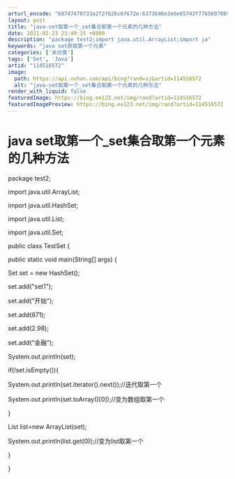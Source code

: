 ```yaml
---
arturl_encode: "68747470733a2f2f626c6f672e:6373646e2e6e65742f77656978696e5f33333234363736372f:61727469636c652f64657461696c732f313134353136353732"
layout: post
title: "java-set取第一个_set集合取第一个元素的几种方法"
date: 2021-02-23 23:49:15 +0800
description: "package test2;import java.util.ArrayList;import ja"
keywords: "java set获取第一个元素"
categories: ['未分类']
tags: ['Set', 'Java']
artid: "114516572"
image:
  path: https://api.vvhan.com/api/bing?rand=sj&artid=114516572
  alt: "java-set取第一个_set集合取第一个元素的几种方法"
render_with_liquid: false
featuredImage: https://bing.ee123.net/img/rand?artid=114516572
featuredImagePreview: https://bing.ee123.net/img/rand?artid=114516572
---
```


# java set取第一个\_set集合取第一个元素的几种方法

package test2;

import java.util.ArrayList;

import java.util.HashSet;

import java.util.List;

import java.util.Set;

public class TestSet {

public static void main(String[] args) {

Set set = new HashSet();

set.add("set1");

set.add("开始");

set.add(871);

set.add(2.98);

set.add("金融");

System.out.println(set);

if(!set.isEmpty()){

System.out.println(set.iterator().next());//迭代取第一个

System.out.println(set.toArray()[0]);//变为数组取第一个

}

List list=new ArrayList(set);

System.out.println(list.get(0));//变为list取第一个

}

}